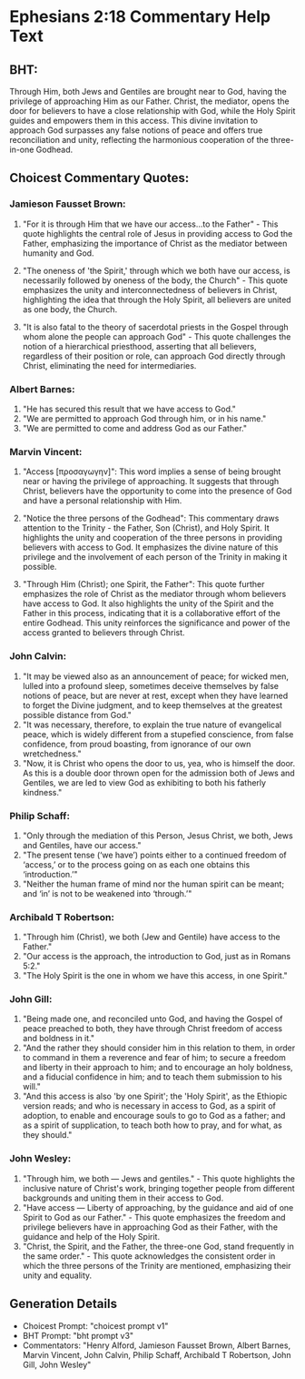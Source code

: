 # Ephesians 2:18 Commentary Help Text

## BHT:
Through Him, both Jews and Gentiles are brought near to God, having the privilege of approaching Him as our Father. Christ, the mediator, opens the door for believers to have a close relationship with God, while the Holy Spirit guides and empowers them in this access. This divine invitation to approach God surpasses any false notions of peace and offers true reconciliation and unity, reflecting the harmonious cooperation of the three-in-one Godhead.

## Choicest Commentary Quotes:
### Jamieson Fausset Brown:
1. "For it is through Him that we have our access...to the Father" - This quote highlights the central role of Jesus in providing access to God the Father, emphasizing the importance of Christ as the mediator between humanity and God.

2. "The oneness of 'the Spirit,' through which we both have our access, is necessarily followed by oneness of the body, the Church" - This quote emphasizes the unity and interconnectedness of believers in Christ, highlighting the idea that through the Holy Spirit, all believers are united as one body, the Church.

3. "It is also fatal to the theory of sacerdotal priests in the Gospel through whom alone the people can approach God" - This quote challenges the notion of a hierarchical priesthood, asserting that all believers, regardless of their position or role, can approach God directly through Christ, eliminating the need for intermediaries.

### Albert Barnes:
1. "He has secured this result that we have access to God."
2. "We are permitted to approach God through him, or in his name."
3. "We are permitted to come and address God as our Father."

### Marvin Vincent:
1. "Access [προσαγωγην]": This word implies a sense of being brought near or having the privilege of approaching. It suggests that through Christ, believers have the opportunity to come into the presence of God and have a personal relationship with Him.

2. "Notice the three persons of the Godhead": This commentary draws attention to the Trinity - the Father, Son (Christ), and Holy Spirit. It highlights the unity and cooperation of the three persons in providing believers with access to God. It emphasizes the divine nature of this privilege and the involvement of each person of the Trinity in making it possible.

3. "Through Him (Christ); one Spirit, the Father": This quote further emphasizes the role of Christ as the mediator through whom believers have access to God. It also highlights the unity of the Spirit and the Father in this process, indicating that it is a collaborative effort of the entire Godhead. This unity reinforces the significance and power of the access granted to believers through Christ.

### John Calvin:
1. "It may be viewed also as an announcement of peace; for wicked men, lulled into a profound sleep, sometimes deceive themselves by false notions of peace, but are never at rest, except when they have learned to forget the Divine judgment, and to keep themselves at the greatest possible distance from God."
2. "It was necessary, therefore, to explain the true nature of evangelical peace, which is widely different from a stupefied conscience, from false confidence, from proud boasting, from ignorance of our own wretchedness."
3. "Now, it is Christ who opens the door to us, yea, who is himself the door. As this is a double door thrown open for the admission both of Jews and Gentiles, we are led to view God as exhibiting to both his fatherly kindness."

### Philip Schaff:
1. "Only through the mediation of this Person, Jesus Christ, we both, Jews and Gentiles, have our access." 
2. "The present tense (‘we have’) points either to a continued freedom of ‘access,’ or to the process going on as each one obtains this ‘introduction.’"
3. "Neither the human frame of mind nor the human spirit can be meant; and ‘in’ is not to be weakened into ‘through.’"

### Archibald T Robertson:
1. "Through him (Christ), we both (Jew and Gentile) have access to the Father." 
2. "Our access is the approach, the introduction to God, just as in Romans 5:2." 
3. "The Holy Spirit is the one in whom we have this access, in one Spirit."

### John Gill:
1. "Being made one, and reconciled unto God, and having the Gospel of peace preached to both, they have through Christ freedom of access and boldness in it."
2. "And the rather they should consider him in this relation to them, in order to command in them a reverence and fear of him; to secure a freedom and liberty in their approach to him; and to encourage an holy boldness, and a fiducial confidence in him; and to teach them submission to his will."
3. "And this access is also 'by one Spirit'; the 'Holy Spirit', as the Ethiopic version reads; and who is necessary in access to God, as a spirit of adoption, to enable and encourage souls to go to God as a father; and as a spirit of supplication, to teach both how to pray, and for what, as they should."

### John Wesley:
1. "Through him, we both — Jews and gentiles." - This quote highlights the inclusive nature of Christ's work, bringing together people from different backgrounds and uniting them in their access to God.
2. "Have access — Liberty of approaching, by the guidance and aid of one Spirit to God as our Father." - This quote emphasizes the freedom and privilege believers have in approaching God as their Father, with the guidance and help of the Holy Spirit.
3. "Christ, the Spirit, and the Father, the three-one God, stand frequently in the same order." - This quote acknowledges the consistent order in which the three persons of the Trinity are mentioned, emphasizing their unity and equality.


## Generation Details
- Choicest Prompt: "choicest prompt v1"
- BHT Prompt: "bht prompt v3"
- Commentators: "Henry Alford, Jamieson Fausset Brown, Albert Barnes, Marvin Vincent, John Calvin, Philip Schaff, Archibald T Robertson, John Gill, John Wesley"

